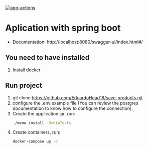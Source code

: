 [![app-actions](https://github.com/EduardoHead18/save-products/actions/workflows/actions.yml/badge.svg)](https://github.com/EduardoHead18/save-products/actions/workflows/actions.yml)

# Aplication with spring boot

- Documentation: http://localhost:8080/swagger-ui/index.html#/

## You need  to have installed 

1. Install docker

## Run project

1. git clone https://github.com/EduardoHead18/save-products.git
2. configure the .env.example file (You can review the postgres documentation to know   how to configure the connection).
3. Create the application jar, run:
    ```bash
    ./mvnw install -DskipTests
    ```
4. Create containers, run: 
    ```bash
    docker-compose up -d
    ```
